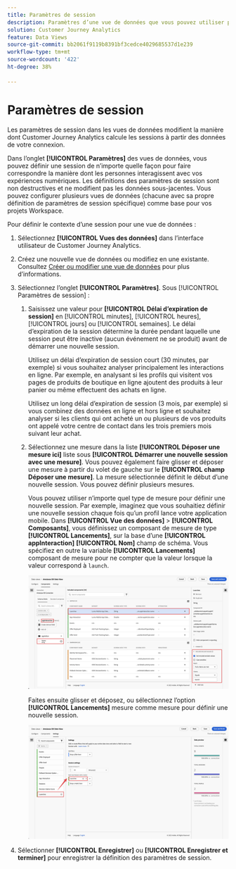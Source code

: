 ```yaml
---
title: Paramètres de session
description: Paramètres d’une vue de données que vous pouvez utiliser pour définir la durée d’une session et le déclencheur pour lancer une nouvelle session
solution: Customer Journey Analytics
feature: Data Views
source-git-commit: bb2061f9119b8391bf3cedce4029685537d1e239
workflow-type: tm+mt
source-wordcount: '422'
ht-degree: 38%

---
```



# Paramètres de session

Les paramètres de session dans les vues de données modifient la manière dont Customer Journey Analytics calcule les sessions à partir des données de votre connexion.

Dans l’onglet **[!UICONTROL Paramètres]** des vues de données, vous pouvez définir une session de n’importe quelle façon pour faire correspondre la manière dont les personnes interagissent avec vos expériences numériques. Les définitions des paramètres de session sont non destructives et ne modifient pas les données sous-jacentes. Vous pouvez configurer plusieurs vues de données (chacune avec sa propre définition de paramètres de session spécifique) comme base pour vos projets Workspace.

Pour définir le contexte d’une session pour une vue de données :

1. Sélectionnez **[!UICONTROL Vues des données]** dans l’interface utilisateur de Customer Journey Analytics.

2. Créez une nouvelle vue de données ou modifiez en une existante. Consultez [Créer ou modifier une vue de données](create-dataview.md) pour plus d’informations.

3. Sélectionnez l’onglet **[!UICONTROL Paramètres]**. Sous [!UICONTROL Paramètres de session] :

   1. Saisissez une valeur pour **[!UICONTROL Délai d’expiration de session]** en [!UICONTROL minutes], [!UICONTROL heures], [!UICONTROL jours] ou [!UICONTROL semaines]. Le délai d’expiration de la session détermine la durée pendant laquelle une session peut être inactive (aucun événement ne se produit) avant de démarrer une nouvelle session.

      Utilisez un délai d’expiration de session court (30 minutes, par exemple) si vous souhaitez analyser principalement les interactions en ligne. Par exemple, en analysant si les profils qui visitent vos pages de produits de boutique en ligne ajoutent des produits à leur panier ou même effectuent des achats en ligne.

      Utilisez un long délai d’expiration de session (3 mois, par exemple) si vous combinez des données en ligne et hors ligne et souhaitez analyser si les clients qui ont acheté un ou plusieurs de vos produits ont appelé votre centre de contact dans les trois premiers mois suivant leur achat.


   2. Sélectionnez une mesure dans la liste **[!UICONTROL Déposer une mesure ici]** liste sous **[!UICONTROL Démarrer une nouvelle session avec une mesure]**. Vous pouvez également faire glisser et déposer une mesure à partir du volet de gauche sur le **[!UICONTROL champ Déposer une mesure]**. La mesure sélectionnée définit le début d’une nouvelle session. Vous pouvez définir plusieurs mesures.

      Vous pouvez utiliser n’importe quel type de mesure pour définir une nouvelle session. Par exemple, imaginez que vous souhaitiez définir une nouvelle session chaque fois qu’un profil lance votre application mobile. Dans **[!UICONTROL Vue des données]** > **[!UICONTROL Composants]**, vous définissez un composant de mesure de type **[!UICONTROL Lancements]**, sur la base d’une **[!UICONTROL appInteraction]** **[!UICONTROL Nom]** champ de schéma. Vous spécifiez en outre la variable **[!UICONTROL Lancements]** composant de mesure pour ne compter que la valeur lorsque la valeur correspond à `launch`.

      ![Lancements de composants de mesure d’interaction d’application](assets/component-launches.png)

      Faites ensuite glisser et déposez, ou sélectionnez l’option **[!UICONTROL Lancements]** mesure comme mesure pour définir une nouvelle session.

      ![Lancements de paramètres de session](assets/session-settings-launches-metric.png)



4. Sélectionner **[!UICONTROL Enregistrer]** ou **[!UICONTROL Enregistrer et terminer]** pour enregistrer la définition des paramètres de session.

